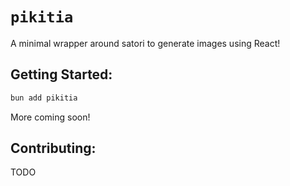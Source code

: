 # `pikitia`

A minimal wrapper around satori to generate images using React!

## Getting Started:

```bash
bun add pikitia
```

More coming soon!

## Contributing:

TODO